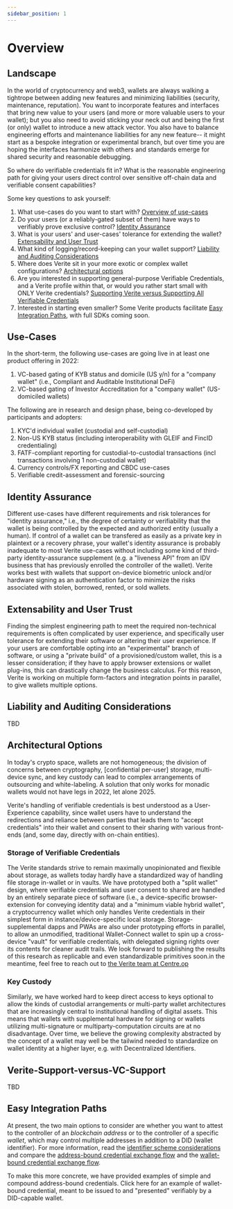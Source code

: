 ```yaml
---
sidebar_position: 1
---
```


# Overview

## Landscape

In the world of cryptocurrency and web3, wallets are always walking a tightrope between adding new features and minimizing liabilities (security, maintenance, reputation).  You want to incorporate features and interfaces that bring new value to your users (and more or more valuable users to your wallet); but you also need to avoid sticking your neck out and being the first (or only) wallet to introduce a new attack vector.  You also have to balance engineering efforts and maintenance liabilities for any new feature-- it might start as a bespoke integration or experimental branch, but over time you are hoping the interfaces harmonize with others and standards emerge for shared security and reasonable debugging.

So where do verifiable credentials fit in? What is the reasonable engineering path for giving your users direct control over sensitive off-chain data and verifiable consent capabilities? 

Some key questions to ask yourself:
1. What use-cases do you want to start with? [Overview of use-cases](#Use-cases)
1. Do your users (or a reliably-gated subset of them) have ways to verifiably prove exclusive control? [Identity Assurance](#Identity-assurance) 
1. What is your users' and user-cases' tolerance for extending the wallet? [Extensability and User Trust](#extensability-and-user-trust)
1. What kind of logging/record-keeping can your wallet support? [Liability and Auditing Considerations](#liability-and-auditing-considerations)
1. Where does Verite sit in your more exotic or complex wallet configurations? [Architectural options](#architectural-options)
1. Are you interested in supporting general-purpose Verifiable Credentials, and a Verite profile within that, or would you rather start small with ONLY Verite credentials? [Supporting Verite versus Supporting All Verifiable Credentials](#Verite-Support-versus-VC-Support) 
1. Interested in starting even smaller? Some Verite products facilitate [Easy Integration Paths](#Easy-Integration-Paths), with full SDKs coming soon.

## Use-Cases

In the short-term, the following use-cases are going live in at least one product offering in 2022:

1. VC-based gating of KYB status and domicile (US y/n) for a "company wallet" (i.e., Compliant and Auditable Institutional DeFi) 
1. VC-based gating of Investor Accreditation for a "company wallet" (US-domiciled wallets) 

The following are in research and design phase, being co-developed by participants and adopters:

1. KYC'd individual wallet (custodial and self-custodial)
1. Non-US KYB status (including interoperability with GLEIF and FincID credentialing)
1. FATF-compliant reporting for custodial-to-custodial transactions (incl transactions involving 1 non-custodial wallet)
1. Currency controls/FX reporting and CBDC use-cases
1. Verifiable credit-assessment and forensic-sourcing

## Identity Assurance

Different use-cases have different requirements and risk tolerances for "identity assurance," i.e., the degree of certainty or verifiability that the wallet is being controlled by the expected and authorized entity (usually a human).  If control of a wallet can be transfered as easily as a private key in plaintext or a recovery phrase, your wallet's identity assurance is probably inadequate to most Verite use-cases without including some kind of third-party identity-assurance supplement (e.g. a "liveness API" from an IDV business that has previously enrolled the controller of the wallet). Verite works best with wallets that support on-device biometric unlock and/or hardware signing as an authentication factor to minimize the risks associated with stolen, borrowed, rented, or sold wallets.

## Extensability and User Trust

Finding the simplest engineering path to meet the required non-technical requirements is often complicated by user experience, and specifically user tolerance for extending their software or altering their user experience.  If your users are comfortable opting into an "experimental" branch of software, or using a "private build" of a provisioned/custom wallet, this is a lesser consideration; if they have to apply browser extensions or wallet plug-ins, this can drastically change the business calculus. For this reason, Verite is working on multiple form-factors and integration points in parallel, to give wallets multiple options.


## Liability and Auditing Considerations

TBD

## Architectural Options

In today's crypto space, wallets are not homogeneous; the division of concerns between cryptography, [confidential per-user] storage, multi-device sync, and key custody can lead to complex arrangements of outsourcing and white-labeling.  A solution that only works for monadic wallets would not have legs in 2022, let alone 2025.

Verite's handling of verifiable credentials is best understood as a User-Experience capability, since wallet users have to understand the redirections and reliance between parties that leads them to "accept credentials" into their wallet and consent to their sharing with various front-ends (and, some day, directly with on-chain entities).  

### Storage of Verifiable Credentials

The Verite standards strive to remain maximally unopinionated and flexible about storage, as wallets today hardly have a standardized way of handling file storage in-wallet or in vaults. We have prototyped both a "split wallet" design, where verifiable credentials and user consent to shared are handled by an entirely separate piece of software (i.e., a device-specific browser-extension for conveying identity data) and a "minimum viable hybrid wallet", a cryptocurrency wallet which only handles Verite credentials in their simplest form in instance/device-specific local storage. Storage-supplemental dapps and PWAs are also under prototyping efforts in parallel, to allow an unmodified, traditional Wallet-Connect wallet to spin up a cross-device "vault" for verifiable credentials, with delegated signing rights over its contents for cleaner audit trails. We look forward to publishing the results of this research as replicable and even standardizable primitives soon.in the meantime, feel free to reach out to [the Verite team at Centre.op](mailto:verite@centre.io)

### Key Custody

Similarly, we have worked hard to keep direct access to keys optional to allow the kinds of custodial arrangements or multi-party wallet architectures that are increasingly central to institutional handling of digital assets.  This means that wallets with supplemental hardware for signing or wallets utilizing multi-signature or multiparty-computation circuits are at no disadvantage.  Over time, we believe the growing complexity abstracted by the concept of a wallet may well be the tailwind needed to standardize on wallet identity at a higher layer, e.g. with Decentralized Identifiers.

## Verite-Support-versus-VC-Support 

TBD

## Easy Integration Paths

At present, the two main options to consider are whether you want to attest to the controller of an *blockchain address* or to the controller of a specific *wallet*, which may control multiple addresses in addition to a DID (wallet identifier).  For more information, read the [identifier scheme considerations](https://verite.id/verite/patterns/identifier#wallet-based-versus-address-based-holder-identification-schemes) and compare the [address-bound credential exchange flow](https://verite.id/verite/patterns/verification-flow#address-bound-verification-flow) and the [wallet-bound credential exchange flow](https://verite.id/verite/patterns/verification-flow#wallet-bound-verification-flow).

To make this more concrete, we have provided examples of simple and compound address-bound credentials. Click here for an example of wallet-bound credential, meant to be issued to and "presented" verifiably by a DID-capable wallet.